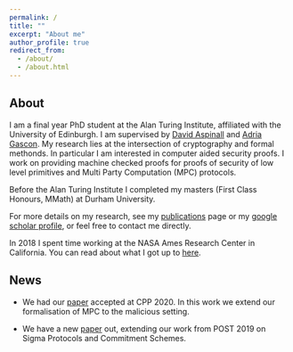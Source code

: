 ```yaml
---
permalink: /
title: ""
excerpt: "About me"
author_profile: true
redirect_from: 
  - /about/
  - /about.html
---
```


## About
I am a final year PhD student at the Alan Turing Institute, affiliated with the University of Edinburgh. I am supervised by [David Aspinall](http://homepages.inf.ed.ac.uk/da/) and [Adria Gascon](https://www.lsi.upc.edu/~agascon/). My research lies at the intersection of cryptography and formal methonds. In particular I am interested in computer aided security proofs. I work on providing machine checked proofs for proofs of security of low level primitives and Multi Party Computation (MPC) protocols.

Before the Alan Turing Institute I completed my masters (First Class Honours, MMath) at Durham University. 

For more details on my research, see my [publications](https://davetbutler.github.io/publications/) page or my [google scholar profile](https://scholar.google.com/citations?user=b-9lOqgAAAAJ&hl=en&oi=sra), or feel free to contact me directly.

In 2018 I spent time working at the NASA Ames Research Center in California. You can read about what I got up to [here](https://www.turing.ac.uk/blog/turing-phd-student-david-butler-interns-nasa-analysing-safety-unmanned-aircraft).

## News

* We had our [paper](https://eprint.iacr.org/2019/1449.pdf) accepted at CPP 2020. In this work we extend our formalisation of MPC to the malicious setting.

* We have a new [paper](https://eprint.iacr.org/2019/1185.pdf) out, extending our work from POST 2019 on Sigma Protocols and Commitment Schemes. 
